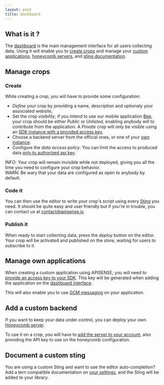 ```yaml
---
layout: post
title: Dashboard
---
```


What is it ?
------------

The [dashboard](https://apisense.io/) is the main management interface for all users collecting data.
Using it will enable you to [create crops](#manage-crops) and manage your [custom applications](#manage-own-applications), [honeycomb servers](#add-a-custom-backend), and [sting documentation](#document-a-custom-sting).


## Manage crops

### Create

While creating a crop, you will have to provide some configuration:

- _Define_ your crop by providing a name, description and optionaly your associated website,
- Set the crop _visibility_, if you intend to use our mobile application [Bee](../bee), your crop should be either _Public_ or _Unlisted_, enabling anybody will to contribute from the application. A _Private_ crop will only be visible using an [SDK instance with a provided access key](../sdk#add-your-private-key),
- Choose a backend server from the official ones, or one of your [own instance](#add-a-custom-backend).
- Configure the _data access policy_. You can limit the access to produced data [only to authorized api key](../honeycomb#access-private-data).


<div class="alert alert-info" role="alert">INFO: Your crop will remain invisible while not deployed, giving you all the time you need to configure your crop behavior.</div>
<div class="alert alert-warning" role="alert">WARN: Be wary that your data are configured as open to anybody by default.</div>

### Code it

You can then use the editor to write your crop's script using every [Sting](../../stings) you need.
It should be quite easy and user friendly but if you're in trouble, you can contact us at [contact@apisense.io](contact@apisense.io)

### Publish it

When ready to start collecting data, press the _deploy_ button on the editor.
Your crop will be activated and published on the store, waiting for users to subscribe to it.

## Manage own applications

When creating a custom application using APISENSE, you will need to [provide an access key to your SDK](../sdk#authorize-your-sdk).
This key will be generated when adding the application on the [dashboard interface](https://apisense.io/settings/apps).

This will also enable you to use [GCM messaging](../advanced/gcm) on your application.

## Add a custom backend

If you want to keep your data under control, you can deploy your own [Honeycomb server](../honeycomb).

To use it on a crop, you will have to [add the server to your account](https://apisense.io/settings/backends), also providing the API key to use on the honeycomb configuration.

## Document a custom sting

You are using a custom Sting and want to use the editor auto-completion?
Add a tern compatible documentation on [your settings](https://apisense.io/settings/libs), and the Sting will be added to your library.

